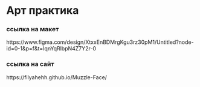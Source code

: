<h1>Арт практика</h1>
<h3>ссылка на макет</h3>
https://www.figma.com/design/XtxxEnBDMrgKgu3rz30pM1/Untitled?node-id=0-1&p=f&t=IqnYqRlbpN4Z7Y2r-0
<h3>ссылка на сайт</h3>
https://filyahehh.github.io/Muzzle-Face/
